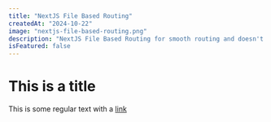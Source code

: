 ```yaml
---
title: "NextJS File Based Routing"
createdAt: "2024-10-22"
image: "nextjs-file-based-routing.png"
description: "NextJS File Based Routing for smooth routing and doesn't require any third party libraries."
isFeatured: false
---
```


# This is a title

This is some regular text with a [link](https://github.com/)
